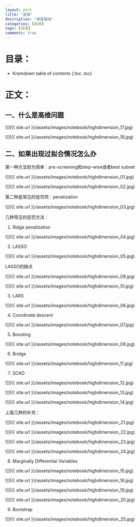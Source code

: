 ```yaml
---
layout: post
title: "高维"
description: "维度缩减"
categories: [高维]
tags: [高维]
comments: true
---
```

# 目录：

* Kramdown table of contents
{:toc .toc}

# 正文：

## 一、什么是高维问题

![]({{ site.url }}/assets/images/notebook/highdimension_17.jpg)

![]({{ site.url }}/assets/images/notebook/highdimension_18.jpg)

## 二、如果出现过拟合情况怎么办

第一种方法较为简单：pre-screening和step-wise或者best subset

![]({{ site.url }}/assets/images/notebook/highdimension_01.jpg)

![]({{ site.url }}/assets/images/notebook/highdimension_02.jpg)

第二种是常见的惩罚项：penalization

![]({{ site.url }}/assets/images/notebook/highdimension_03.jpg)

几种常见的惩罚方法：

1. Ridge penalization

![]({{ site.url }}/assets/images/notebook/highdimension_04.jpg)

2. LASSO

![]({{ site.url }}/assets/images/notebook/highdimension_05.jpg)

LASSO的缺点

![]({{ site.url }}/assets/images/notebook/highdimension_09.jpg)

![]({{ site.url }}/assets/images/notebook/highdimension_10.jpg)

3. LARS

![]({{ site.url }}/assets/images/notebook/highdimension_06.jpg)

4. Coordinate descent

![]({{ site.url }}/assets/images/notebook/highdimension_07.jpg)

5. Boosting

![]({{ site.url }}/assets/images/notebook/highdimension_08.jpg)

6. Bridge

![]({{ site.url }}/assets/images/notebook/highdimension_11.jpg)

7. SCAD

![]({{ site.url }}/assets/images/notebook/highdimension_12.jpg)

![]({{ site.url }}/assets/images/notebook/highdimension_13.jpg)

![]({{ site.url }}/assets/images/notebook/highdimension_14.jpg)

上面几种的补充：

![]({{ site.url }}/assets/images/notebook/highdimension_21.jpg)

![]({{ site.url }}/assets/images/notebook/highdimension_22.jpg)

![]({{ site.url }}/assets/images/notebook/highdimension_23.jpg)

![]({{ site.url }}/assets/images/notebook/highdimension_24.jpg)

8. Marginally Differential Variables

![]({{ site.url }}/assets/images/notebook/highdimension_15.jpg)

![]({{ site.url }}/assets/images/notebook/highdimension_16.jpg)

![]({{ site.url }}/assets/images/notebook/highdimension_19.jpg)

![]({{ site.url }}/assets/images/notebook/highdimension_20.jpg)

9. Bootstrap

![]({{ site.url }}/assets/images/notebook/highdimension_25.jpg)









